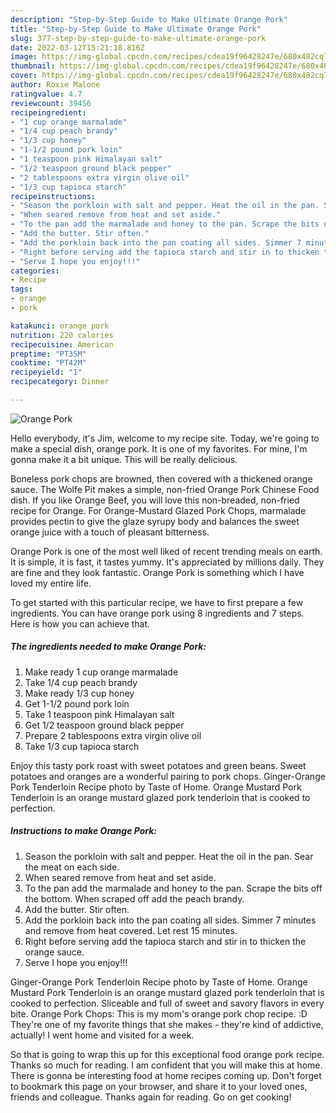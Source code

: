 ```yaml
---
description: "Step-by-Step Guide to Make Ultimate Orange Pork"
title: "Step-by-Step Guide to Make Ultimate Orange Pork"
slug: 377-step-by-step-guide-to-make-ultimate-orange-pork
date: 2022-03-12T15:21:18.816Z
image: https://img-global.cpcdn.com/recipes/cdea19f96428247e/680x482cq70/orange-pork-recipe-main-photo.jpg
thumbnail: https://img-global.cpcdn.com/recipes/cdea19f96428247e/680x482cq70/orange-pork-recipe-main-photo.jpg
cover: https://img-global.cpcdn.com/recipes/cdea19f96428247e/680x482cq70/orange-pork-recipe-main-photo.jpg
author: Roxie Malone
ratingvalue: 4.7
reviewcount: 39456
recipeingredient:
- "1 cup orange marmalade"
- "1/4 cup peach brandy"
- "1/3 cup honey"
- "1-1/2 pound pork loin"
- "1 teaspoon pink Himalayan salt"
- "1/2 teaspoon ground black pepper"
- "2 tablespoons extra virgin olive oil"
- "1/3 cup tapioca starch"
recipeinstructions:
- "Season the porkloin with salt and pepper. Heat the oil in the pan. Sear the meat on each side."
- "When seared remove from heat and set aside."
- "To the pan add the marmalade and honey to the pan. Scrape the bits off the bottom. When scraped off add the peach brandy."
- "Add the butter. Stir often."
- "Add the porkloin back into the pan coating all sides. Simmer 7 minutes and remove from heat covered. Let rest 15 minutes."
- "Right before serving add the tapioca starch and stir in to thicken the orange sauce."
- "Serve I hope you enjoy!!!"
categories:
- Recipe
tags:
- orange
- pork

katakunci: orange pork 
nutrition: 220 calories
recipecuisine: American
preptime: "PT35M"
cooktime: "PT42M"
recipeyield: "1"
recipecategory: Dinner

---
```



![Orange Pork](https://img-global.cpcdn.com/recipes/cdea19f96428247e/680x482cq70/orange-pork-recipe-main-photo.jpg)

Hello everybody, it's Jim, welcome to my recipe site. Today, we're going to make a special dish, orange pork. It is one of my favorites. For mine, I'm gonna make it a bit unique. This will be really delicious.

Boneless pork chops are browned, then covered with a thickened orange sauce. The Wolfe Pit makes a simple, non-fried Orange Pork Chinese Food dish. If you like Orange Beef, you will love this non-breaded, non-fried recipe for Orange. For Orange-Mustard Glazed Pork Chops, marmalade provides pectin to give the glaze syrupy body and balances the sweet orange juice with a touch of pleasant bitterness.

Orange Pork is one of the most well liked of recent trending meals on earth. It is simple, it is fast, it tastes yummy. It's appreciated by millions daily. They are fine and they look fantastic. Orange Pork is something which I have loved my entire life.


To get started with this particular recipe, we have to first prepare a few ingredients. You can have orange pork using 8 ingredients and 7 steps. Here is how you can achieve that.

<!--inarticleads1-->

##### The ingredients needed to make Orange Pork:

1. Make ready 1 cup orange marmalade
1. Take 1/4 cup peach brandy
1. Make ready 1/3 cup honey
1. Get 1-1/2 pound pork loin
1. Take 1 teaspoon pink Himalayan salt
1. Get 1/2 teaspoon ground black pepper
1. Prepare 2 tablespoons extra virgin olive oil
1. Take 1/3 cup tapioca starch


Enjoy this tasty pork roast with sweet potatoes and green beans. Sweet potatoes and oranges are a wonderful pairing to pork chops. Ginger-Orange Pork Tenderloin Recipe photo by Taste of Home. Orange Mustard Pork Tenderloin is an orange mustard glazed pork tenderloin that is cooked to perfection. 

<!--inarticleads2-->

##### Instructions to make Orange Pork:

1. Season the porkloin with salt and pepper. Heat the oil in the pan. Sear the meat on each side.
1. When seared remove from heat and set aside.
1. To the pan add the marmalade and honey to the pan. Scrape the bits off the bottom. When scraped off add the peach brandy.
1. Add the butter. Stir often.
1. Add the porkloin back into the pan coating all sides. Simmer 7 minutes and remove from heat covered. Let rest 15 minutes.
1. Right before serving add the tapioca starch and stir in to thicken the orange sauce.
1. Serve I hope you enjoy!!!


Ginger-Orange Pork Tenderloin Recipe photo by Taste of Home. Orange Mustard Pork Tenderloin is an orange mustard glazed pork tenderloin that is cooked to perfection. Sliceable and full of sweet and savory flavors in every bite. Orange Pork Chops: This is my mom&#39;s orange pork chop recipe. :D They&#39;re one of my favorite things that she makes - they&#39;re kind of addictive, actually! I went home and visited for a week. 

So that is going to wrap this up for this exceptional food orange pork recipe. Thanks so much for reading. I am confident that you will make this at home. There is gonna be interesting food at home recipes coming up. Don't forget to bookmark this page on your browser, and share it to your loved ones, friends and colleague. Thanks again for reading. Go on get cooking!
